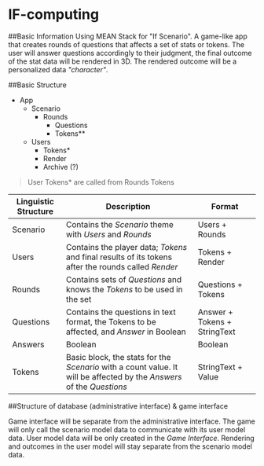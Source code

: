 # IF-computing

##Basic Information
Using MEAN Stack for "If Scenario". A game-like app that creates rounds of questions that affects a set of stats or tokens. The user will answer questions accordingly to their judgment, the final outcome of the stat data will be rendered in 3D. The rendered outcome will be a personalized data *"character"*.

##Basic Structure
- App
  - Scenario
    - Rounds
      - Questions
      - Tokens**
  - Users
    - Tokens*
    - Render
    - Archive (?)

>User Tokens* are called from Rounds Tokens 

| Linguistic Structure 	| Description                                                                                                           	| Format                       	|
|----------------------	|-----------------------------------------------------------------------------------------------------------------------	|------------------------------	|
| Scenario             	| Contains the *Scenario* theme with *Users* and *Rounds*                                                               	| Users + Rounds               	|
| Users                	| Contains the player data; *Tokens* and final results of its tokens after the rounds called *Render*                   	| Tokens + Render              	|
| Rounds               	| Contains sets of *Questions* and knows the *Tokens* to be used in the set                                             	| Questions + Tokens           	|
| Questions            	| Contains the questions in text format, the Tokens to be affected, and *Answer* in Boolean                             	| Answer + Tokens + StringText 	|
| Answers              	| Boolean                                                                                                               	| Boolean                      	|
| Tokens               	| Basic block, the stats for the *Scenario* with a count value. It will be affected by the *Answers* of the *Questions* 	| StringText + Value          	|

##Structure of database (administrative interface) & game interface

Game interface will be separate from the administrative interface. The game will only call the scenario model data to communicate with its user model data. User model data will be only created in the *Game Interface*. Rendering and outcomes in the user model will stay separate from the scenario model data.



